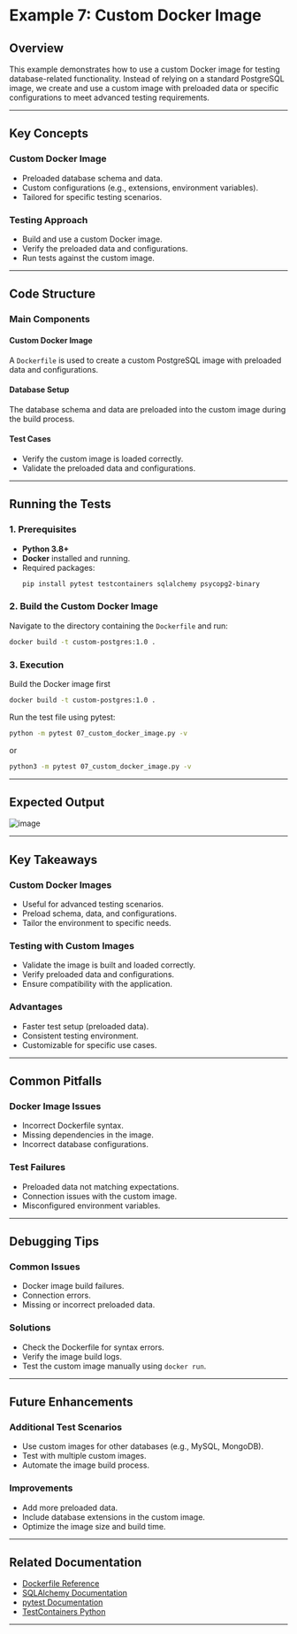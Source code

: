 # Example 7: Custom Docker Image

## Overview
This example demonstrates how to use a custom Docker image for testing database-related functionality. Instead of relying on a standard PostgreSQL image, we create and use a custom image with preloaded data or specific configurations to meet advanced testing requirements.

---

## Key Concepts

### Custom Docker Image
- Preloaded database schema and data.
- Custom configurations (e.g., extensions, environment variables).
- Tailored for specific testing scenarios.

### Testing Approach
- Build and use a custom Docker image.
- Verify the preloaded data and configurations.
- Run tests against the custom image.

---

## Code Structure

### Main Components

#### Custom Docker Image
A `Dockerfile` is used to create a custom PostgreSQL image with preloaded data and configurations.

#### Database Setup
The database schema and data are preloaded into the custom image during the build process.

#### Test Cases
- Verify the custom image is loaded correctly.
- Validate the preloaded data and configurations.

---

## Running the Tests

### 1. Prerequisites
- **Python 3.8+**
- **Docker** installed and running.
- Required packages:
  ```bash
  pip install pytest testcontainers sqlalchemy psycopg2-binary
  ```

### 2. Build the Custom Docker Image
Navigate to the directory containing the `Dockerfile` and run:
```bash
docker build -t custom-postgres:1.0 .
```

### 3. Execution
Build the Docker image first
```bash
docker build -t custom-postgres:1.0 .
```
Run the test file using pytest:
```bash
python -m pytest 07_custom_docker_image.py -v
```
or
```bash
python3 -m pytest 07_custom_docker_image.py -v
```
---

## Expected Output
![image](https://github.com/user-attachments/assets/429a9b4d-2e17-4e7c-8d1f-0d9f37accefd)


---

## Key Takeaways

### Custom Docker Images
- Useful for advanced testing scenarios.
- Preload schema, data, and configurations.
- Tailor the environment to specific needs.

### Testing with Custom Images
- Validate the image is built and loaded correctly.
- Verify preloaded data and configurations.
- Ensure compatibility with the application.

### Advantages
- Faster test setup (preloaded data).
- Consistent testing environment.
- Customizable for specific use cases.

---

## Common Pitfalls

### Docker Image Issues
- Incorrect Dockerfile syntax.
- Missing dependencies in the image.
- Incorrect database configurations.

### Test Failures
- Preloaded data not matching expectations.
- Connection issues with the custom image.
- Misconfigured environment variables.

---

## Debugging Tips

### Common Issues
- Docker image build failures.
- Connection errors.
- Missing or incorrect preloaded data.

### Solutions
- Check the Dockerfile for syntax errors.
- Verify the image build logs.
- Test the custom image manually using `docker run`.

---

## Future Enhancements

### Additional Test Scenarios
- Use custom images for other databases (e.g., MySQL, MongoDB).
- Test with multiple custom images.
- Automate the image build process.

### Improvements
- Add more preloaded data.
- Include database extensions in the custom image.
- Optimize the image size and build time.

---

## Related Documentation
- [Dockerfile Reference](https://docs.docker.com/engine/reference/builder/)
- [SQLAlchemy Documentation](https://docs.sqlalchemy.org/en/20/)
- [pytest Documentation](https://docs.pytest.org/en/latest/)
- [TestContainers Python](https://testcontainers-python.readthedocs.io/)

---

